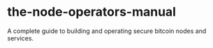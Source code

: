 # the-node-operators-manual
A complete guide to building and operating secure bitcoin nodes and services.
